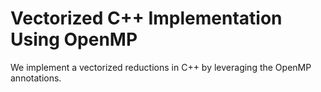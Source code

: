 # Vectorized C++ Implementation Using OpenMP

We implement a vectorized reductions in C++ by leveraging the OpenMP annotations.



[](cpp_simd_openmp.cpp ':include :type=code cpp :fragment=reduce')
 